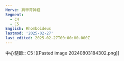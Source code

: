```yaml
---
Nerve: 肩甲背神経
Segment:
  - C4
  - C5
English: Rhomboideus
lastmod: '2025-02-27'
last_edited: 2025-02-27T00:00:00.000Z
---
```


中心髄節:: C5
![[Pasted image 20240803184302.png]]
